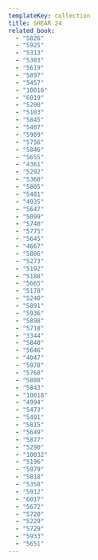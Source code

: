 ```yaml
---
templateKey: collection
title: SHEAR 24
related_book:
  - "5826"
  - "5925"
  - "5313"
  - "5303"
  - "5619"
  - "5897"
  - "5457"
  - "10016"
  - "6019"
  - "5200"
  - "5103"
  - "5845"
  - "5407"
  - "5909"
  - "5756"
  - "5846"
  - "5655"
  - "4361"
  - "5292"
  - "5360"
  - "5805"
  - "5481"
  - "4935"
  - "5647"
  - "5099"
  - "5740"
  - "5775"
  - "5645"
  - "4667"
  - "5806"
  - "5273"
  - "5192"
  - "5188"
  - "5665"
  - "5178"
  - "5240"
  - "5891"
  - "5936"
  - "5898"
  - "5718"
  - "3344"
  - "5840"
  - "5646"
  - "4047"
  - "5978"
  - "5768"
  - "5808"
  - "5843"
  - "10018"
  - "4994"
  - "5473"
  - "5491"
  - "5815"
  - "5649"
  - "5877"
  - "5290"
  - "10032"
  - "5196"
  - "5979"
  - "5818"
  - "5358"
  - "5912"
  - "6017"
  - "5672"
  - "5720"
  - "5229"
  - "5729"
  - "5933"
  - "5651"
---
```

